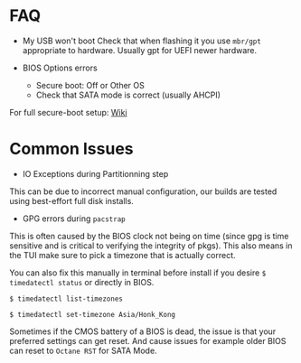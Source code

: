 # FAQ

- My USB won't boot
Check that when flashing it you use `mbr/gpt` appropriate to hardware. Usually gpt for UEFI newer hardware.

- BIOS Options errors
  - Secure boot: Off or Other OS
  - Check that SATA mode is correct (usually AHCPI)

For full secure-boot setup: [Wiki](https://wiki.archlinux.org/title/GRUB#Secure_Boot_support)

# Common Issues

- IO Exceptions during Partitionning step

This can be due to incorrect manual configuration, our builds are tested using best-effort full disk installs.

- GPG errors during `pacstrap`

This is often caused by the BIOS clock not being on time (since gpg is time sensitive and is critical to verifying the integrity of pkgs).
This also means in the TUI make sure to pick a timezone that is actually correct.

You can also fix this manually in terminal before install if you desire `$ timedatectl status` or directly in BIOS.

`$ timedatectl list-timezones` 

`$ timedatectl set-timezone Asia/Honk_Kong`

Sometimes if the CMOS battery of a BIOS is dead, the issue is that your preferred settings can get reset. And cause issues for example older BIOS can reset to `Octane RST` for SATA Mode.

